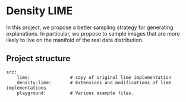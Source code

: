 # Density LIME

In this project, we propose a better sampling strategy for generating explanations.
In particular, we propose to sample images that are more likely to live on the
manifold of the real data distribution.

## Project structure

```
src:
	lime: 				# copy of original lime implementation
	density-lime: 		# Extensions and modifications of lime implementations
	playground:			# Various example files.
```


